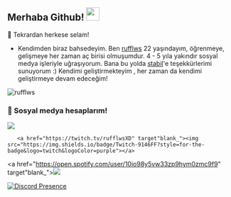 ## Merhaba Github! <img src="https://raw.githubusercontent.com/iampavangandhi/iampavangandhi/master/gifs/Hi.gif" width="30px">

🎉 Tekrardan herkese selam!
- Kendimden biraz bahsedeyim. Ben [rufflws](https://github.com/rufflws) 22 yaşındayım, öğrenmeye, gelişmeye her zaman aç birisi olmuşumdur. 
4 - 5 yıla yakındır sosyal medya işleriyle uğraşıyorum. Bana bu yolda [stabil](https://github.com/stabil667)'e teşekkürlerimi sunuyorum :)
Kendimi geliştirmekteyim , her zaman da kendimi geliştirmeye devam edeceğim!


<img src="https://komarev.com/ghpvc/?username=rufflws&label=Ziyaretçi%20Sayısı&color=552b75" alt="rufflws" />

<h3>🌟 Sosyal medya hesaplarım!</h3>
<p align="left">
   <a href="https://instagram.com/rufflwws" target"blank_"><img src="https://img.shields.io/badge/INSTAGRAM%20-DC3175.svg?&style=for-the-badge&logo=instagram&logoColor=blue"></a>

       <a href="https://twitch.tv/rufflwsXD" target"blank_"><img src="https://img.shields.io/badge/Twitch-9146FF?style=for-the-badge&logo=twitch&logoColor=purple"></a>
 <a href="https://open.spotify.com/user/10io98y5vw33zp9hym0zmc9f9" target"blank_"><img src="https://img.shields.io/badge/Spotify%20-1ed760.svg?&style=for-the-badge&logo=spotify&logoColor=red"></a>


[![Discord Presence](https://lanyard.cnrad.dev/api/710622150071025704)](https://discord.com/users/710622150071025704)


</p>
